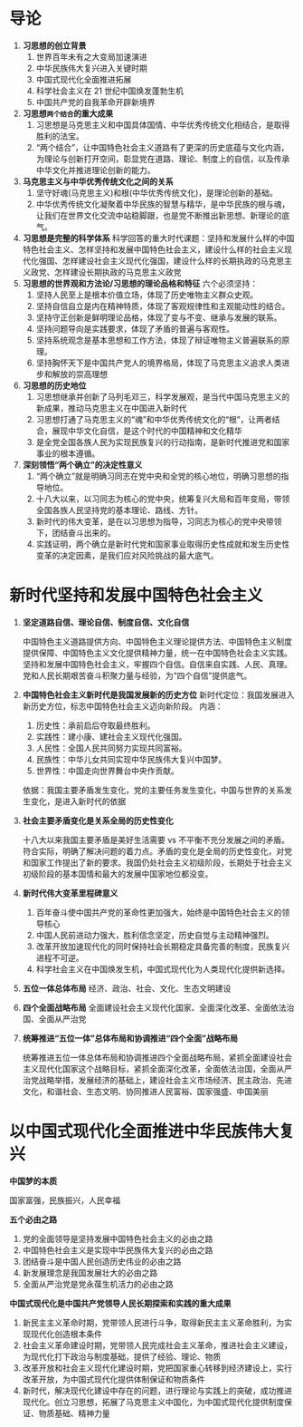 # 导论
1. **习思想的创立背景**
    1. 世界百年未有之大变局加速演进
    2. 中华民族伟大复兴进入关键时期
    3. 中国式现代化全面推进拓展
    4. 科学社会主义在 21 世纪中国焕发蓬勃生机
    5. 中国共产党的自我革命开辟新境界
2. **习思想`两个结合`的重大成果**
    1. 习思想是马克思主义和中国具体国情、中华优秀传统文化相结合，是取得胜利的法宝。
    2. “两个结合”，让中国特色社会主义道路有了更深的历史底蕴与文化内涵，为理论与创新打开空间，彰显党在道路、理论、制度上的自信，以及传承中华文化并推进理论创新的能力。
3. **马克思主义与中华优秀传统文化之间的关系**
    1. 坚守好魂(马克思主义)和根(中华优秀传统文化)，是理论创新的基础。
    2. 中华优秀传统文化凝聚着中华民族的智慧与精华，是中华民族的根与魂，让我们在世界文化交流中站稳脚跟，也是党不断推出新思想、新理论的底气。
4. **习思想是完整的科学体系**
    科学回答的重大时代课题：坚持和发展什么样的中国特色社会主义、怎样坚持和发展中国特色社会主义，建设什么样的社会主义现代化强国、怎样建设社会主义现代化强国，建设什么样的长期执政的马克思主义政党、怎样建设长期执政的马克思主义政党
5. **习思想的世界观和方法论/习思想的理论品格和特征**
    六个必须坚持：
      1. 坚持人民至上是根本价值立场，体现了历史唯物主义群众史观。
      2. 坚持自信自立是内在精神特质，体现了客观规律性和主观能动性的结合。
      3. 坚持守正创新是鲜明理论品格，体现了变与不变、继承与发展的联系。
      4. 坚持问题导向是实践要求，体现了矛盾的普遍与客观性。
      5. 坚持系统观念是基本思想和工作方法，体现了辩证唯物主义普遍联系的原理。
      6. 坚持胸怀天下是中国共产党人的境界格局，体现了马克思主义追求人类进步和解放的崇高理想
6. **习思想的历史地位**
    1. 习思想继承并创新了马列毛邓三，科学发展观，是当代中国马克思主义的新成果，推动马克思主义在中国进入新时代
    2. 习思想打通了马克思主义的“魂”和中华优秀传统文化的“根”，让两者结合，展现中华文化自信，是这个时代的中国精神和文化精华
    3. 是全党全国各族人民为实现民族复兴的行动指南，是新时代推进党和国家事业的根本遵循。
7. **深刻领悟“两个确立”的决定性意义**
    1. “两个确立”就是明确习同志在党中央和全党的核心地位，明确习思想的指导地位。
    2. 十八大以来，以习同志为核心的党中央，统筹复兴大局和百年变局，带领全国各族人民坚持党的基本理论、路线、方针。
    3. 新时代的伟大变革，是在以习思想为指导，习同志为核心的党中央带领下，团结奋斗出来的。
    4. 实践证明，两个确立是新时代党和国家事业取得历史性成就和发生历史性变革的决定因素，是我们应对风险挑战的最大底气。

# 新时代坚持和发展中国特色社会主义
1. **坚定道路自信、理论自信、制度自信、文化自信**

    中国特色主义道路提供方向、中国特色主义理论提供方法、中国特色主义制度提供保障、中国特色主义文化提供精神力量，统一在中国特色社会主义实践。坚持和发展中国特色社会主义，牢握四个自信。自信来自实践、人民、真理。党和人民长期艰苦奋斗积聚力量与经验，为“四个自信”提供底气。

2. **中国特色社会主义新时代是我国发展新的历史方位**
    新时代定位：我国发展进入新历史方位，标志中国特色社会主义迈向新阶段。
    内涵：

    1. 历史性：承前启后夺取最终胜利。
    2. 实践性：建小康、建社会主义现代化强国。
    3. 人民性：全国人民共同努力实现共同富裕。
    4. 民族性：中华儿女共同实现中华民族伟大复兴中国梦。
    5. 世界性：中国走向世界舞台中央作贡献。

    依据：我国主要矛盾发生变化，党的主要任务发生变化，中国与世界的关系发生变化，是进入新时代的依据

3. **社会主要矛盾变化是关系全局的历史性变化**

    十八大以来我国主要矛盾是美好生活需要 vs 不平衡不充分发展之间的矛盾。符合实际，明确了解决问题的着力点。矛盾的变化是全局的历史性变化，对党和国家工作提出了新的要求。我国仍处社会主义初级阶段，长期处于社会主义初级阶段的基本国情和最大的发展中国家地位都没变。

4. **新时代伟大变革里程碑意义**
    1. 百年奋斗使中国共产党的革命性更加强大，始终是中国特色社会主义的领导核心
    2. 中国人民前进动力强大，胜利信念坚定，历史自觉与主动精神强烈。
    3. 改革开放加速现代化的同时保持社会长期稳定具备完善的制度，民族复兴进程不可逆。
    4. 科学社会主义在中国焕发生机，中国式现代化为人类现代化提供新选择。

5. **五位一体总体布局**
    经济、政治、社会、文化、生态文明建设

6. **四个全面战略布局**
    全面建设社会主义现代化国家、全面深化改革、全面依法治国、全面从严治党

7. **统筹推进“五位一体”总体布局和协调推进“四个全面”战略布局**

    统筹推进五位一体总体布局和协调推进四个全面战略布局，紧抓全面建设社会主义现代化国家这个战略目标，紧抓全面深化改革，全面依法治国，全面从严治党战略举措，发展经济的基础上，建设社会主义市场经济、民主政治、先进文化，和谐社会、生态文明、协同推进人民富裕、国家强盛、中国美丽

# 以中国式现代化全面推进中华民族伟大复兴

**中国梦的本质**

国家富强，民族振兴，人民幸福

**五个必由之路**

1. 党的全面领导是坚持发展中国特色社会主义的必由之路
2. 中国特色社会主义是实现中华民族伟大复兴的必由之路
3. 团结奋斗是中国人民创造历史伟业的必由之路
4. 新发展理念是我国发展壮大的必由之路
5. 全面从严治党是党永葆生机活力的必由之路

**中国式现代化是中国共产党领导人民长期探索和实践的重大成果**

1. 新民主主义革命时期，党带领人民进行斗争，取得新民主主义革命胜利，为实现现代化创造根本条件
2. 社会主义革命建设时期，党带领人民完成社会主义革命，推进社会主义建设，为现代化打下政治与制度基础，提供了经验、理论、物质
3. 改革开放和社会主义现代化建设时期，党把国家重心转移到经济建设上，实行改革开放，为中国式现代化提供体制保证和物质条件
4. 新时代，解决现代化建设中存在的问题，进行理论与实践上的突破，成功推进现代化。创立习思想，拓展了马克思主义中国化，为中国式现代化提供制度保证、物质基础、精神力量

